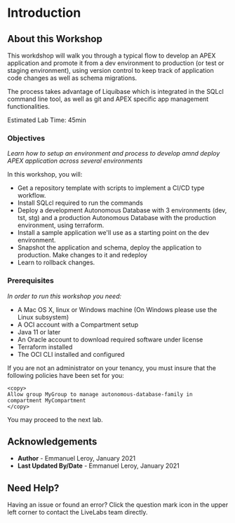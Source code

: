 # Introduction

## About this Workshop

This workdshop will walk you through a typical flow to develop an APEX application and promote it from a dev environment to production (or test or staging environment), using version control to keep track of application code changes as well as schema migrations.

The process takes advantage of Liquibase which is integrated in the SQLcl command line tool, as well as git and APEX specific app management functionalities.

Estimated Lab Time: 45min

### Objectives

*Learn how to setup an environment and process to develop amnd deploy APEX application across several environments*

In this workshop, you will:
- Get a repository template with scripts to implement a CI/CD type workflow.
- Install SQLcl required to run the commands
- Deploy a development Autonomous Database with 3 environments (dev, tst, stg) and a production Autonomous Database with the production environment, using terraform.
- Install a sample application we'll use as a starting point on the dev environment.
- Snapshot the application and schema, deploy the application to production. Make changes to it and redeploy
- Learn to rollback changes.

### Prerequisites

*In order to run this workshop you need:*

* A Mac OS X, linux or Windows machine (On Windows please use the Linux subsystem)
* A OCI account with a Compartment setup
* Java 11 or later
* An Oracle account to download required software under license
* Terraform installed
* The OCI CLI installed and configured

If you are not an administrator on your tenancy, you must insure that the following policies have been set for you:

```
<copy>
Allow group MyGroup to manage autonomous-database-family in compartment MyCompartment
</copy>
```

You may proceed to the next lab.

## Acknowledgements

 - **Author** - Emmanuel Leroy, January 2021
 - **Last Updated By/Date** - Emmanuel Leroy, January 2021

## Need Help?  
Having an issue or found an error?  Click the question mark icon in the upper left corner to contact the LiveLabs team directly.
